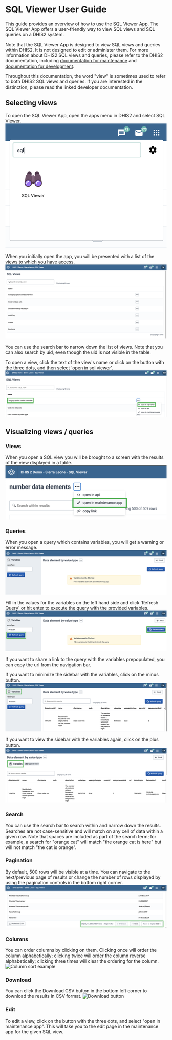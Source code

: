 # SQL Viewer User Guide

This guide provides an overview of how to use the SQL Viewer App. The SQL Viewer App offers a user-friendly way to view SQL views and SQL queries on a DHIS2 system.

Note that the SQL Viewer App is designed to view SQL views and queries within DHIS2. It is not designed to edit or administer them. For more information about DHIS2 SQL views and queries, please refer to the DHIS2 documentation, including [documentation for maintenance](https://docs.dhis2.org/en/full/use/user-guides/dhis-core-version-master/dhis2-user-manual.html#maintenance_sql_view) and [documentation for development](https://docs.dhis2.org/en/full/develop/dhis-core-version-master/developer-manual.html#webapi_sql_views).

Throughout this documentation, the word "view" is sometimes used to refer to both DHIS2 SQL views and queries. If you are interested in the distinction, please read the linked developer documentation.

## Selecting views

To open the SQL Viewer App, open the apps menu in DHIS2 and select SQL Viewer.
![Opening app](/userGuide/images/open_sql_viewer.png?raw=true)

When you initially open the app, you will be presented with a list of the views to which you have access.
![Main screen](/userGuide/images/main_screen.png?raw=true)

You can use the search bar to narrow down the list of views. Note that you can also search by uid, even though the uid is not visible in the table.

To open a view, click the text of the view's name or click on the button with the three dots, and then select 'open in sql viewer'.
![Selecting a view from main screen](/userGuide/images/select_view.png?raw=true)

## Visualizing views / queries

### Views
When you open a SQL view you will be brought to a screen with the results of the view displayed in a table.
![Open in maintenance app option](/userGuide/images/open_in_maintenance.png?raw=true)


### Queries
When you open a query which contains variables, you will get a warning or error message.
![Fill out variables warning](/userGuide/images/fill_out_variables_warning.png?raw=true)

Fill in the values for the variables on the left hand side and click 'Refresh Query' or hit enter to execute the query with the provided variables. 
![Refresh query button](/userGuide/images/fill_out_variables_refresh.png?raw=true)

If you want to share a link to the query with the variables prepopulated, you can copy the url from the navigation bar. 

If you want to minimize the sidebar with the variables, click on the minus button.
![Minimize variables button](/userGuide/images/variables_minimize.png?raw=true)

If you want to view the sidebar with the variables again, click on the plus button.
![Maximize variables button](/userGuide/images/variables_maximize.png?raw=true)


### Search
You can use the search bar to search within and narrow down the results. Searches are not case-sensitive and will match on any cell of data within a given row. Note that spaces are included as part of the search term; for example, a search for "orange cat" will match "the orange cat is here" but will not match "the cat is orange".

### Pagination
By default, 500 rows will be visible at a time. You can navigate to the next/previous page of results or change the number of rows displayed by using the pagination controls in the bottom right corner.
 ![Pagination area](/userGuide/images/pagination.png?raw=true)

### Columns
You can order columns by clicking on them. Clicking once will order the column alphabetically; clicking twice will order the column reverse alphabetically; clicking three times will clear the ordering for the column.
![Column sort example](/images/column_sort.png?raw=true)

### Download
You can click the Download CSV button in the bottom left corner to download the results in CSV format.
![Download button](/images/column_sort.png?raw=true)

### Edit
To edit a view, click on the button with the three dots, and select "open in maintenance app". This will take you to the edit page in the maintenance app for the given SQL view.
